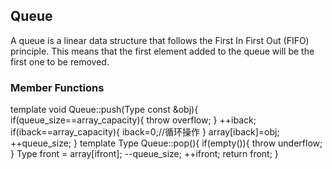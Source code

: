 ## Queue
A queue is a linear data structure that follows the First In First Out (FIFO) principle. This means that the first element added to the queue will be the first one to be removed.
### Member Functions
template <typename Type>
void Queue<Type>::push(Type const &obj){
    if(queue_size==array_capacity){
        throw overflow;
    }
    ++iback;
    if(iback==array_capacity){
        iback=0;//循环操作
    }
    array[iback]=obj;
    ++queue_size;
}
template <typename Type>
Type Queue<Type>::pop(){
    if(empty()){
        throw underflow;
    }
    Type front = array[ifront];
    --queue_size;
    ++ifront;
    return front;
}

